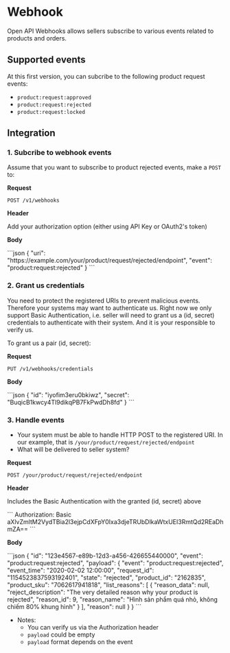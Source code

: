 
# Webhook

Open API Webhooks allows sellers subscribe to various events related to products and orders.

## Supported events

At this first version, you can subcribe to the following product request events:

* `product:request:approved`
* `product:request:rejected`
* `product:request:locked`

## Integration

### 1. Subcribe to webhook events

Assume that you want to subscribe to product rejected events, make a `POST` to:

**Request**

`POST /v1/webhooks`

**Header**

Add your authorization option (either using API Key or OAuth2's token)

**Body**

<div class="center-column"></div>
```json
{
    "uri": "https://example.com/your/product/request/rejected/endpoint",
    "event": "product:request:rejected"
}
```

### 2. Grant us credentials

You need to protect the registered URIs to prevent malicious events. Therefore your systems may want to authenticate us. Right now we only support Basic Authentication, i.e. seller will need to grant us a (id, secret) credentials to authenticate with their system. And it is your responsible to verify us. 

To grant us a pair (id, secret):

**Request**

`PUT /v1/webhooks/credentials`

**Body**

<div class="center-column"></div>
```json
{
    "id": "iyofim3eru0bkiwz",
    "secret": "BuqicB1kwcy4Tl9dikqPB7FkPwdDh8fd"
}
```

### 3. Handle events

* Your system must be able to handle HTTP POST to the registered URI. In our example, that is `/your/product/request/rejected/endpoint`
* What will be delivered to seller system?
   
**Request**

`POST /your/product/request/rejected/endpoint`

**Header** 

Includes the Basic Authentication with the granted (id, secret) above

<div class="center-column"></div>
```
Authorization: Basic aXlvZmltM2VydTBia2l3ejpCdXFpY0Ixa3djeTRUbDlkaWtxUEI3RmtQd2REaDhmZA==
```

**Body**

<div class="center-column"></div>
```json
{
    "id": "123e4567-e89b-12d3-a456-426655440000",
    "event": "product:request:rejected",
    "payload": {
        "event": "product:request:rejected",
        "event_time": "2020-02-02 12:00:00",
        "request_id": "1154523837593192401",
        "state": "rejected",
        "product_id": "2162835",
        "product_sku": "7062617941818",
        "list_reasons": [
        {
            "reason_data": null,
            "reject_description": "The very detailed reason why your product is rejected",
            "reason_id": 9,
            "reason_name": "Hình sản phẩm quá nhỏ, không chiếm 80% khung hình" 
        }
        ],
        "reason": null
    }
}
```

* Notes:
  * You can verify us via the Authorization header
  * `payload` could be empty
  * `payload` format depends on the event
